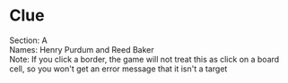 # Clue
Section: A
<br>
Names: Henry Purdum and Reed Baker
<br>
Note: If you click a border, the game will not treat this as click on a board cell, so you won't get an error message that it isn't a target